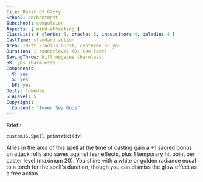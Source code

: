 ```yaml
---
File: Burst Of Glory
School: enchantment
Subschool: compulsion
Aspects: [ mind-affecting ]
ClassList: { cleric: 5, oracle: 5, inquisitor: 4, paladin: 4 }
CastTime: standard action
Area: 10-ft.-radius burst, centered on you
Duration: 1 round/level (D; see text)
SavingThrow: Will negates (harmless)
SR: yes (harmless)
Components:
  V: yes
  S: yes
  DF: yes
Deity: Iomedae
SLALevel: 5
Copyright:
  Content: "Inner Sea Gods"
---
```

Brief:: 

```dataviewjs
customJS.Spell.printWiki(dv)
```

Allies in the area of this spell at the time of casting gain a +1 sacred bonus on attack rolls and saves against fear effects, plus 1 temporary hit point per caster level (maximum 20). You shine with a white or golden radiance equal to a torch for the spell's duration, though you can dismiss the glow effect as a free action.
